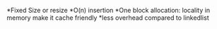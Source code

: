 *Fixed Size or resize
*O(n) insertion
*One block allocation: locality in memory make it cache friendly
*less overhead compared to linkedlist